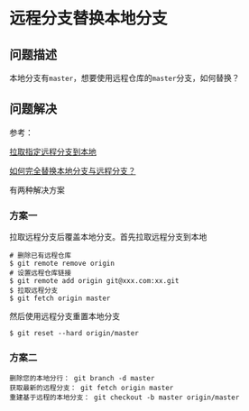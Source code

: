 
# 远程分支替换本地分支

## 问题描述

本地分支有`master`，想要使用远程仓库的`master`分支，如何替换？

## 问题解决

参考：

[拉取指定远程分支到本地](./拉取指定远程分支到本地.md)

[如何完全替换本地分支与远程分支？](https://cloud.tencent.com/developer/ask/26508)

有两种解决方案

### 方案一

拉取远程分支后覆盖本地分支。首先拉取远程分支到本地

```
# 删除已有远程仓库
$ git remote remove origin
# 设置远程仓库链接
$ git remote add origin git@xxx.com:xx.git
$ 拉取远程分支
$ git fetch origin master
```

然后使用远程分支重置本地分支

```
$ git reset --hard origin/master
```

### 方案二

```
删除您的本地分行： git branch -d master
获取最新的远程分支： git fetch origin master
重建基于远程的本地分支： git checkout -b master origin/master
```